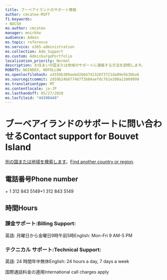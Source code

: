 ```yaml
---
title: ブーベアイランドのサポート情報
author: cmcatee-MSFT
f1.keywords:
- NOCSH
ms.author: cmcatee
manager: mnirkhe
audience: Admin
ms.topic: reference
ms.service: o365-administration
ms.collection: Adm_Support
ms.custom: AdminSurgePortfolio
localization_priority: Normal
description: お住まいの国または地域のサポートに連絡する方法を説明します。
ROBOTS: NOINDEX, NOFOLLOW
ms.openlocfilehash: a3559b309aebd2b64742326f3721da09e5b3bba6
ms.sourcegitcommit: 2d59b24b877487f3b84aefdc7b1e200a21009999
ms.translationtype: MT
ms.contentlocale: ja-JP
ms.lasthandoff: 05/27/2020
ms.locfileid: "44398440"
---
```

# <a name="contact-support-for-bouvet-island"></a><span data-ttu-id="72344-103">ブーベアイランドのサポートに問い合わせる</span><span class="sxs-lookup"><span data-stu-id="72344-103">Contact support for Bouvet Island</span></span>

<span data-ttu-id="72344-104">[別の国または地域を検索します](../contact-support-for-business-products.md)。</span><span class="sxs-lookup"><span data-stu-id="72344-104">[Find another country or region](../contact-support-for-business-products.md).</span></span>

## <a name="phone-number"></a><span data-ttu-id="72344-105">電話番号</span><span class="sxs-lookup"><span data-stu-id="72344-105">Phone number</span></span>
<span data-ttu-id="72344-106">+ 1 312 843 5149</span><span class="sxs-lookup"><span data-stu-id="72344-106">+1 312 843 5149</span></span>

## <a name="hours"></a><span data-ttu-id="72344-107">時間</span><span class="sxs-lookup"><span data-stu-id="72344-107">Hours</span></span>
### <a name="billing-support"></a><span data-ttu-id="72344-108">課金サポート:</span><span class="sxs-lookup"><span data-stu-id="72344-108">Billing Support:</span></span>

<span data-ttu-id="72344-109">英語: 月曜日から金曜日9時午前5時</span><span class="sxs-lookup"><span data-stu-id="72344-109">English: Mon-Fri 9 AM-5 PM</span></span>

### <a name="technical-support"></a><span data-ttu-id="72344-110">テクニカル サポート:</span><span class="sxs-lookup"><span data-stu-id="72344-110">Technical Support:</span></span>

<span data-ttu-id="72344-111">英語: 24 時間年中無休</span><span class="sxs-lookup"><span data-stu-id="72344-111">English: 24 hours a day, 7 days a week</span></span>

<span data-ttu-id="72344-112">国際通話料金の適用</span><span class="sxs-lookup"><span data-stu-id="72344-112">International call charges apply</span></span>
